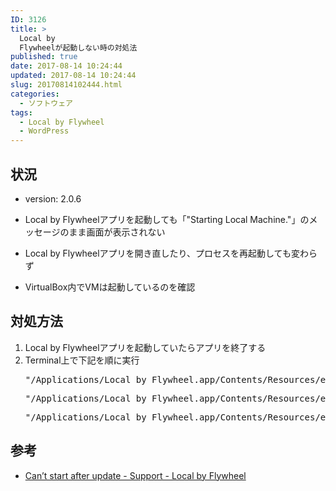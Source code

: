 ```yaml
---
ID: 3126
title: >
  Local by
  Flywheelが起動しない時の対処法
published: true
date: 2017-08-14 10:24:44
updated: 2017-08-14 10:24:44
slug: 20170814102444.html
categories:
  - ソフトウェア
tags:
  - Local by Flywheel
  - WordPress
---
```

## 状況

* version: 2.0.6

* Local by Flywheelアプリを起動しても「"Starting Local Machine."」のメッセージのまま画面が表示されない
* Local by Flywheelアプリを開き直したり、プロセスを再起動しても変わらず
* VirtualBox内でVMは起動しているのを確認


## 対処方法

<ol>
 <li>Local by Flywheelアプリを起動していたらアプリを終了する</li>
 <li>Terminal上で下記を順に実行
<pre>"/Applications/Local by Flywheel.app/Contents/Resources/extraResources/virtual-machine/vendor/docker/osx/docker-machine" kill local-by-flywheel</pre>
<pre>"/Applications/Local by Flywheel.app/Contents/Resources/extraResources/virtual-machine/vendor/docker/osx/docker-machine" restart local-by-flywheel</pre>
<pre>"/Applications/Local by Flywheel.app/Contents/Resources/extraResources/virtual-machine/vendor/docker/osx/docker-machine" env local-by-flywheel</pre>
</li>
</ol>


## 参考

* [Can’t start after update - Support - Local by Flywheel](http://local.getflywheel.com/community/t/cant-start-after-update/2238/2)